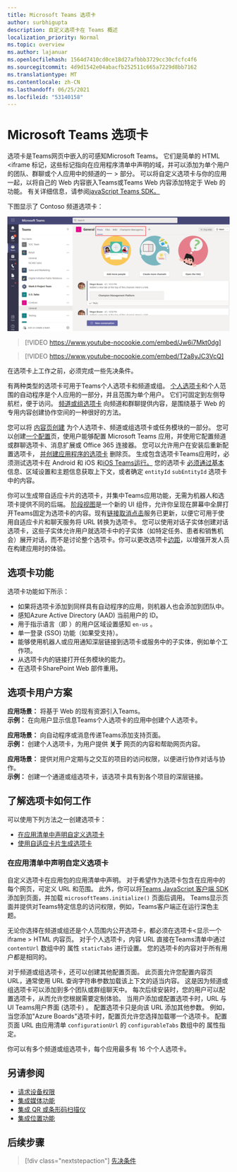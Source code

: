 ```yaml
---
title: Microsoft Teams 选项卡
author: surbhigupta
description: 自定义选项卡在 Teams 概述
localization_priority: Normal
ms.topic: overview
ms.author: lajanuar
ms.openlocfilehash: 1564d7410cd0ce18d27afbbb3729cc30cfcfc4f6
ms.sourcegitcommit: 4d9d1542e04abacfb252511c665a7229d8bb7162
ms.translationtype: MT
ms.contentlocale: zh-CN
ms.lasthandoff: 06/25/2021
ms.locfileid: "53140158"
---
```

# <a name="microsoft-teams-tabs"></a>Microsoft Teams 选项卡

选项卡是Teams网页中嵌入的可感知Microsoft Teams。 它们是简单的 HTML <iframe 标记，这些标记指向在应用程序清单中声明的域，并可以添加为单个用户的团队、群聊或个人应用中的频道的一 \> 部分。 可以将自定义选项卡与你的应用一起，以将自己的 Web 内容嵌入Teams或Teams Web 内容添加特定于 Web 的功能。 有关详细信息，请参阅[javaScript Teams SDK。](/javascript/api/overview/msteams-client)

下图显示了 Contoso 频道选项卡：

![频道或组和个人选项卡](../assets/images/tabs/tabs.png)

> [!VIDEO https://www.youtube-nocookie.com/embed/Jw6i7Mkt0dg]


> [!VIDEO https://www.youtube-nocookie.com/embed/T2a8yJC3VcQ]

在选项卡上工作之前，必须完成一些先决条件。

有两种类型的选项卡可用于Teams个人选项卡和频道或组。 [个人选项卡](~/tabs/how-to/create-personal-tab.md)和个人范围的自动程序是个人应用的一部分，并且范围为单个用户。 它们可固定到左侧导航栏，便于访问。 [频道或组选项卡](~/tabs/how-to/create-channel-group-tab.md) 向频道和群聊提供内容，是围绕基于 Web 的专用内容创建协作空间的一种很好的方法。

您可以将 [内容页创建](~/tabs/how-to/create-tab-pages/content-page.md) 为个人选项卡、频道或组选项卡或任务模块的一部分。 您可以创建[一个配置](~/tabs/how-to/create-tab-pages/configuration-page.md)页，使用户能够配置 Microsoft Teams 应用，并使用它配置频道或群聊选项卡、消息扩展或 Office 365 连接器。 您可以允许用户在安装后重新配置选项卡， [并创建应用程序的选项卡](~/tabs/how-to/create-tab-pages/removal-page.md) 删除页。 生成包含选项卡Teams应用时，必须测试选项卡在 Android 和 iOS 和[iOS Teams运行。](~/tabs/design/tabs-mobile.md) 您的选项卡 [必须通过基本](~/tabs/how-to/access-teams-context.md) 信息、区域设置和主题信息获取上下文，或者确定 `entityId` `subEntityId` 选项卡中的内容。

你可以生成带自适应卡片的选项卡，并集中Teams应用功能，无需为机器人和选项卡提供不同的后端。 [阶段视图](~/tabs/tabs-link-unfurling.md)是一个新的 UI 组件，允许你呈现在屏幕中全屏打开Teams固定为选项卡的内容。现有[链接取消点击](~/tabs/tabs-link-unfurling.md)服务已更新，以便它可用于使用自适应卡片和聊天服务将 URL 转换为选项卡。 您可以使用对话[](~/tabs/how-to/conversational-tabs.md)子实体创建对话选项卡，这些子实体允许用户就选项卡中的子实体（如特定任务、患者和销售机会）展开对话，而不是讨论整个选项卡。你可以更改选项卡[边距](~/resources/removing-tab-margins.md)，以增强开发人员在构建应用时的体验。

## <a name="tab-features"></a>选项卡功能

选项卡功能如下所示：

* 如果将选项卡添加到同样具有自动程序的应用，则机器人也会添加到团队中。
* 感知Azure Active Directory (AAD) 当前用户的 ID。
* 用于指示语言（即 ）的用户区域设置感知 `en-us` 。
* 单一登录 (SSO) 功能（如果受支持）。
* 能够使用机器人或应用通知深层链接到选项卡或服务中的子实体，例如单个工作项。
* 从选项卡内的链接打开任务模块的能力。
* 在选项卡SharePoint Web 部件重用。

## <a name="tabs-user-scenarios"></a>选项卡用户方案

**应用场景：** 将基于 Web 的现有资源引入Teams。 \
**示例：** 在向用户显示信息Teams个人选项卡的应用中创建个人选项卡。

**应用场景：** 向自动程序或消息传递Teams添加支持页面。 \
**示例：** 创建个人选项卡，为用户提供 **关于** 网页的内容和帮助网页内容。

**应用场景：** 提供对用户定期与之交互的项目的访问权限，以便进行协作对话与协作。 \
**示例：** 创建一个通道或组选项卡，该选项卡具有到各个项目的深层链接。

## <a name="understand-how-tabs-work"></a>了解选项卡如何工作

可以使用下列方法之一创建选项卡：

* [在应用清单中声明自定义选项卡](#declare-custom-tab-in-app-manifest)
* [使用自适应卡片生成选项卡](~/tabs/how-to/build-adaptive-card-tabs.md)

### <a name="declare-custom-tab-in-app-manifest"></a>在应用清单中声明自定义选项卡

自定义选项卡在应用包的应用清单中声明。 对于希望作为选项卡包含在应用中的每个网页，可定义 URL 和范围。 此外，你可以将[Teams JavaScript 客户端 SDK](/javascript/api/overview/msteams-client)添加到页面，并加载 `microsoftTeams.initialize()` 页面后调用。 Teams显示页面并提供对Teams特定信息的访问权限，例如，Teams客户端正在运行深色主题。

无论你选择在频道或组还是个人范围内公开选项卡，都必须在选项卡<显示一个 iframe \> HTML 内容页。 [](~/tabs/how-to/create-tab-pages/content-page.md)对于个人选项卡，内容 URL 直接在Teams清单中通过 `contentUrl` 数组中的 属性 `staticTabs` 进行设置。 您的选项卡的内容对于所有用户都是相同的。

对于频道或组选项卡，还可以创建其他配置页面。 此页面允许您配置内容页 URL，通常使用 URL 查询字符串参数加载该上下文的适当内容。 这是因为频道或组选项卡可以添加到多个团队或群组聊天中。 每次后续安装时，您的用户可以配置选项卡，从而允许您根据需要定制体验。 当用户添加或配置选项卡时，URL 与 UI Teams用户界面 (选项卡) 。 配置选项卡只是向该 URL 添加其他参数。 例如，当您添加"Azure Boards"选项卡时，配置页允许您选择加载哪一个选项卡。 配置页面 URL 由应用清单  `configurationUrl` 的 `configurableTabs` 数组中的 属性指定。

你可以有多个频道或组选项卡，每个应用最多有 16 个个人选项卡。

## <a name="see-also"></a>另请参阅

* [请求设备权限](../concepts/device-capabilities/native-device-permissions.md)
* [集成媒体功能](../concepts/device-capabilities/mobile-camera-image-permissions.md)
* [集成 QR 或条形码扫描仪](../concepts/device-capabilities/qr-barcode-scanner-capability.md)
* [集成位置功能](../concepts/device-capabilities/location-capability.md)

## <a name="next-step"></a>后续步骤

> [!div class="nextstepaction"]
> [先决条件](~/tabs/how-to/tab-requirements.md)

